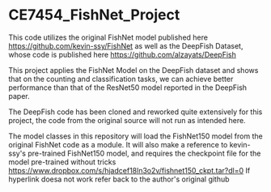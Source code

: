 # CE7454_FishNet_Project
This code utilizes the original FishNet model published here https://github.com/kevin-ssy/FishNet 
as well as the DeepFish Dataset, whose code is published here https://github.com/alzayats/DeepFish

This project applies the FishNet Model on the DeepFish dataset and shows that on the counting and classification tasks, we can achieve better performance than that of the ResNet50 model reported in the DeepFish paper. 

The DeepFish code has been cloned and reworked quite extensively for this project, the code from the original source will not run as intended here.  

The model classes in this repository will load the FishNet150 model from the original FishNet code as a module.
It will also make a reference to kevin-ssy's pre-trained FishNet150 model, and requires the checkpoint file for the model pre-trained without tricks 
https://www.dropbox.com/s/hjadcef18ln3o2v/fishnet150_ckpt.tar?dl=0 
If hyperlink doesa not work refer back to the author's original github


